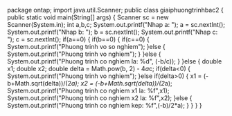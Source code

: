 package ontap;
import java.util.Scanner;
public class giaiphuongtrinhbac2 {
	public static void main(String[] args) {
		Scanner sc = new Scanner(System.in);
		int a,b,c;
		System.out.printf("Nhap a: ");
		a = sc.nextInt();
		System.out.printf("Nhap b: ");
		b = sc.nextInt();
		System.out.printf("Nhap c: ");
		c = sc.nextInt();
		if(a==0) {
			if(b==0) {
				if(c==0) {
					System.out.printf("Phuong trinh vo so nghiem");
				}else {
					System.out.printf("Phuong trinh vo nghiem");
				}
			}else {
				System.out.printf("Phuong trinh co nghiem la: %d", (-b/c));
			}
		}else {
			double x1;
			double x2;
			double  delta = Math.pow(b, 2) - 4*a*c;
			if(delta<0) {
				System.out.printf("Phuong trinh vo nghiem");
			}else if(delta>0) {
				x1 = (-b+Math.sqrt(delta))/(2*a);
				x2 = (-b+Math.sqrt(delta))/(2*a);
				System.out.printf("Phuong trinh co nghiem x1 la: %f",x1);
				System.out.printf("Phuong trinh co nghiem x2 la: %f",x2);
			}else {
				System.out.printf("Phuong trinh co nghiem kep: %f",(-b)/2*a);
			}
		}
	}
}

